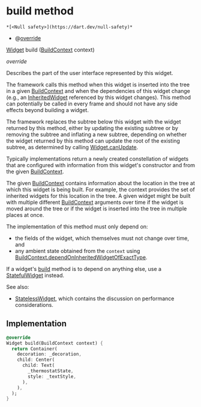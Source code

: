 


# build method




    *[<Null safety>](https://dart.dev/null-safety)*



- @[override](https://api.flutter.dev/flutter/dart-core/override-constant.html)

[Widget](https://api.flutter.dev/flutter/widgets/Widget-class.html) build
([BuildContext](https://api.flutter.dev/flutter/widgets/BuildContext-class.html) context)

_override_



<p>Describes the part of the user interface represented by this widget.</p>
<p>The framework calls this method when this widget is inserted into the tree
in a given <a href="https://api.flutter.dev/flutter/widgets/BuildContext-class.html">BuildContext</a> and when the dependencies of this widget change
(e.g., an <a href="https://api.flutter.dev/flutter/widgets/InheritedWidget-class.html">InheritedWidget</a> referenced by this widget changes). This
method can potentially be called in every frame and should not have any side
effects beyond building a widget.</p>
<p>The framework replaces the subtree below this widget with the widget
returned by this method, either by updating the existing subtree or by
removing the subtree and inflating a new subtree, depending on whether the
widget returned by this method can update the root of the existing
subtree, as determined by calling <a href="https://api.flutter.dev/flutter/widgets/Widget/canUpdate.html">Widget.canUpdate</a>.</p>
<p>Typically implementations return a newly created constellation of widgets
that are configured with information from this widget's constructor and
from the given <a href="https://api.flutter.dev/flutter/widgets/BuildContext-class.html">BuildContext</a>.</p>
<p>The given <a href="https://api.flutter.dev/flutter/widgets/BuildContext-class.html">BuildContext</a> contains information about the location in the
tree at which this widget is being built. For example, the context
provides the set of inherited widgets for this location in the tree. A
given widget might be built with multiple different <a href="https://api.flutter.dev/flutter/widgets/BuildContext-class.html">BuildContext</a>
arguments over time if the widget is moved around the tree or if the
widget is inserted into the tree in multiple places at once.</p>
<p>The implementation of this method must only depend on:</p>
<ul>
<li>the fields of the widget, which themselves must not change over time,
and</li>
<li>any ambient state obtained from the <code>context</code> using
<a href="https://api.flutter.dev/flutter/widgets/BuildContext/dependOnInheritedWidgetOfExactType.html">BuildContext.dependOnInheritedWidgetOfExactType</a>.</li>
</ul>
<p>If a widget's <a href="../../assets_traits_thermostat_icon/ThermostatIcon/build.md">build</a> method is to depend on anything else, use a
<a href="https://api.flutter.dev/flutter/widgets/StatefulWidget-class.html">StatefulWidget</a> instead.</p>
<p>See also:</p>
<ul>
<li><a href="https://api.flutter.dev/flutter/widgets/StatelessWidget-class.html">StatelessWidget</a>, which contains the discussion on performance considerations.</li>
</ul>



## Implementation

```dart
@override
Widget build(BuildContext context) {
  return Container(
    decoration: _decoration,
    child: Center(
      child: Text(
        _thermostatState,
        style: _textStyle,
      ),
    ),
  );
}
```







